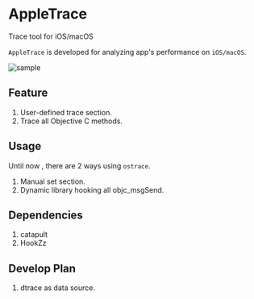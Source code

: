 # AppleTrace
Trace tool for iOS/macOS

`AppleTrace` is developed for analyzing app's performance on `iOS/macOS`.

![sample](sample.png)

## Feature

1. User-defined trace section.
2. Trace all Objective C methods.

## Usage

Until now , there are 2 ways using `ostrace`.

1. Manual set section.
2. Dynamic library hooking all objc_msgSend.



## Dependencies

1. catapult
2. HookZz



## Develop Plan

1. dtrace as data source.